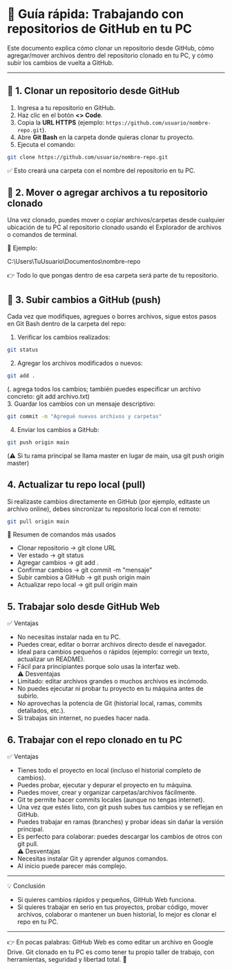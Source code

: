 # 📘 Guía rápida: Trabajando con repositorios de GitHub en tu PC

Este documento explica cómo clonar un repositorio desde GitHub, cómo agregar/mover archivos dentro del repositorio clonado en tu PC, y cómo subir los cambios de vuelta a GitHub.

---

## 🔹 1. Clonar un repositorio desde GitHub

1. Ingresa a tu repositorio en GitHub.
2. Haz clic en el botón **<> Code**.
3. Copia la **URL HTTPS** (ejemplo: `https://github.com/usuario/nombre-repo.git`).
4. Abre **Git Bash** en la carpeta donde quieras clonar tu proyecto.
5. Ejecuta el comando:

```bash
git clone https://github.com/usuario/nombre-repo.git
```

✅ Esto creará una carpeta con el nombre del repositorio en tu PC.

## 🔹 2. Mover o agregar archivos a tu repositorio clonado

Una vez clonado, puedes mover o copiar archivos/carpetas desde cualquier ubicación de tu PC al repositorio clonado usando el Explorador de archivos o comandos de terminal.

📂 Ejemplo:

C:\Users\TuUsuario\Documentos\nombre-repo

👉 Todo lo que pongas dentro de esa carpeta será parte de tu repositorio.

## 🔹 3. Subir cambios a GitHub (push)

Cada vez que modifiques, agregues o borres archivos, sigue estos pasos en Git Bash dentro de la carpeta del repo:

1. Verificar los cambios realizados:
```bash
git status
```
2. Agregar los archivos modificados o nuevos:
```bash
git add .
```
(. agrega todos los cambios; también puedes especificar un archivo concreto: git add archivo.txt)  
3. Guardar los cambios con un mensaje descriptivo:
```bash
git commit -m "Agregué nuevos archivos y carpetas"
```
4. Enviar los cambios a GitHub:
```bash
git push origin main
```
(⚠️ Si tu rama principal se llama master en lugar de main, usa git push origin master)

## 4. Actualizar tu repo local (pull)

Si realizaste cambios directamente en GitHub (por ejemplo, editaste un archivo online), debes sincronizar tu repositorio local con el remoto:
```bash
git pull origin main
```
🚀 Resumen de comandos más usados
- Clonar repositorio → git clone URL
- Ver estado → git status
- Agregar cambios → git add .
- Confirmar cambios → git commit -m "mensaje"
- Subir cambios a GitHub → git push origin main
- Actualizar repo local → git pull origin main

## 5. Trabajar solo desde GitHub Web   
✅ Ventajas
- No necesitas instalar nada en tu PC.
- Puedes crear, editar o borrar archivos directo desde el navegador.
- Ideal para cambios pequeños o rápidos (ejemplo: corregir un texto, actualizar un README).
- Fácil para principiantes porque solo usas la interfaz web.   
⚠️ Desventajas
- Limitado: editar archivos grandes o muchos archivos es incómodo.
- No puedes ejecutar ni probar tu proyecto en tu máquina antes de subirlo.
- No aprovechas la potencia de Git (historial local, ramas, commits detallados, etc.).
- Si trabajas sin internet, no puedes hacer nada.

## 6. Trabajar con el repo clonado en tu PC   
✅ Ventajas
- Tienes todo el proyecto en local (incluso el historial completo de cambios).
- Puedes probar, ejecutar y depurar el proyecto en tu máquina.
- Puedes mover, crear y organizar carpetas/archivos fácilmente.
- Git te permite hacer commits locales (aunque no tengas internet).
- Una vez que estés listo, con git push subes tus cambios y se reflejan en GitHub.
- Puedes trabajar en ramas (branches) y probar ideas sin dañar la versión principal.
- Es perfecto para colaborar: puedes descargar los cambios de otros con git pull.      
⚠️ Desventajas
- Necesitas instalar Git y aprender algunos comandos.
- Al inicio puede parecer más complejo.  
---  
💡 Conclusión   
- Si quieres cambios rápidos y pequeños, GitHub Web funciona.
- Si quieres trabajar en serio en tus proyectos, probar código, mover archivos, colaborar o mantener un buen historial, lo mejor es clonar el repo en tu PC.   
----   
👉 En pocas palabras:
GitHub Web es como editar un archivo en Google Drive.
Git clonado en tu PC es como tener tu propio taller de trabajo, con herramientas, seguridad y libertad total. 🚀
